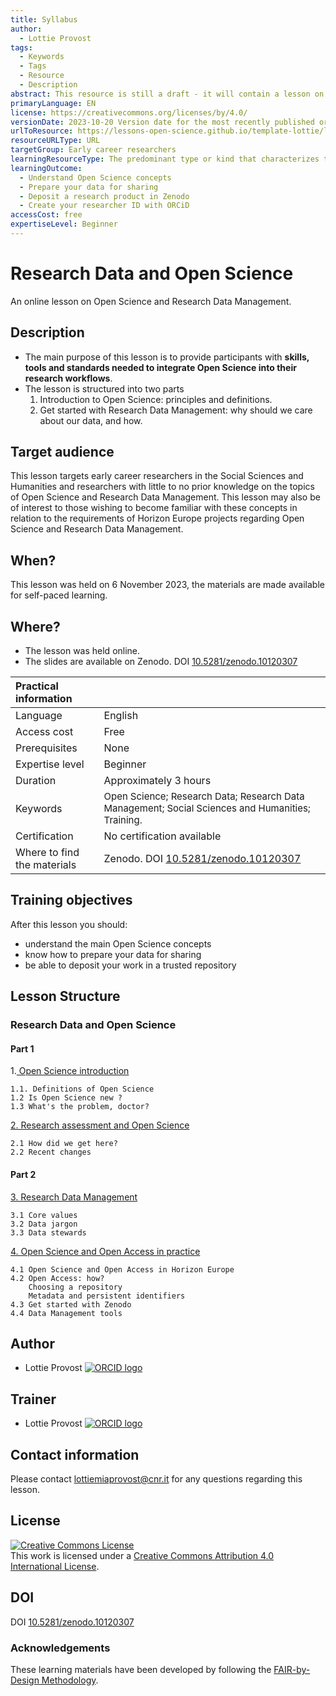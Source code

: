 ```yaml
---
title: Syllabus
author:
  - Lottie Provost
tags:
  - Keywords
  - Tags
  - Resource
  - Description
abstract: This resource is still a draft - it will contain a lesson on Open Science and RDM
primaryLanguage: EN
license: https://creativecommons.org/licenses/by/4.0/
versionDate: 2023-10-20 Version date for the most recently published or broadcast resource.
urlToResource: https://lessons-open-science.github.io/template-lottie/latest/
resourceURLType: URL
targetGroup: Early career researchers
learningResourceType: The predominant type or kind that characterizes the learning resource.
learningOutcome:
  - Understand Open Science concepts
  - Prepare your data for sharing
  - Deposit a research product in Zenodo
  - Create your researcher ID with ORCiD
accessCost: free
expertiseLevel: Beginner
---
```

# Research Data and Open Science 
An online lesson on Open Science and Research Data Management. 
## Description
- The main purpose of this lesson is to provide participants with **skills, tools and standards needed to integrate Open Science into their research workflows**. 
- The lesson is structured into two parts
	1) Introduction to Open Science: principles and definitions.
	2) Get started with Research Data Management: why should we care about our data, and how.
## Target audience
This lesson targets early career researchers in the Social Sciences and Humanities and researchers with little to no prior knowledge on the topics of Open Science and Research Data Management. 
This lesson may also be of interest to those wishing to become familiar with these concepts in relation to the requirements of Horizon Europe projects regarding Open Science and Research Data Management.  
## When?
This lesson was held on 6 November 2023, the materials are made available for self-paced learning. 
## Where?
- The lesson was held online.
- The slides are available on Zenodo. DOI [10.5281/zenodo.10120307](https://zenodo.org/doi/10.5281/zenodo.10120307)

| Practical information       |                                                                                                                                              |
|:----------------------------|:---------------------------------------------------------------------------------------------------------------------------------------------|
| Language                    | English                                                                                                                                      |
| Access cost                 | Free                                                                                                                                         |
| Prerequisites               | None                                                                                                                                         |
| Expertise level             | Beginner                                                                                                                                     |
| Duration                    | Approximately 3 hours                                                                                                                        |
| Keywords                    | <span style="font-size: 15px;">Open Science; Research Data; Research Data Management; Social Sciences and Humanities; Training.&nbsp;</span> |
| Certification               | No certification available                                                                                                                   |
| Where to find the materials | Zenodo. DOI [10.5281/zenodo.10120307](https://zenodo.org/doi/10.5281/zenodo.10120307)                                                        |  

## Training objectives
After this lesson you should: 
- understand the main Open Science concepts
- know how to prepare your data for sharing 
- be able to deposit your work in a trusted repository

## Lesson Structure

### Research Data and Open Science
#### Part 1
1.<u> Open Science introduction</u>

	1.1. Definitions of Open Science
	1.2 Is Open Science new ?
	1.3 What's the problem, doctor?

<u>2. Research assessment and Open Science</u>

	2.1 How did we get here?
	2.2 Recent changes
#### Part 2
<u>3. Research Data Management</u>

	3.1 Core values 
	3.2 Data jargon 
	3.3 Data stewards

<u>4. Open Science and Open Access in practice</u>

	4.1 Open Science and Open Access in Horizon Europe 
	4.2 Open Access: how?
		Choosing a repository
		Metadata and persistent identifiers
	4.3 Get started with Zenodo
	4.4 Data Management tools 


## Author
- Lottie Provost [![ORCID logo](../attachments/orcid_16x16.webp)](https://orcid.org/0000-0001-5279-797X)

## Trainer
- Lottie Provost [![ORCID logo](../attachments/orcid_16x16.webp)](https://orcid.org/0000-0001-5279-797X)

## Contact information
Please contact lottiemiaprovost@cnr.it for any questions regarding this lesson. 

## License
<a rel="license" href="http://creativecommons.org/licenses/by/4.0/"><img alt="Creative Commons License" style="border-width:0" src="https://i.creativecommons.org/l/by/4.0/88x31.png" /></a><br />This work is licensed under a <a rel="license" href="http://creativecommons.org/licenses/by/4.0/">Creative Commons Attribution 4.0 International License</a>.

## DOI
DOI [10.5281/zenodo.10120307](https://zenodo.org/doi/10.5281/zenodo.10120307)

### Acknowledgements
These learning materials have been developed by following the [FAIR-by-Design Methodology](https://doi.org/10.5281/zenodo.7875540).
